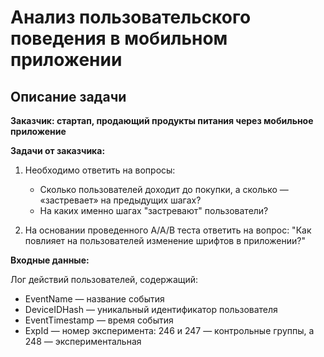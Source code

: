 #  Анализ пользовательского поведения в мобильном приложении

## Описание задачи

**Заказчик: стартап, продающий продукты питания через мобильное приложение**

**Задачи от заказчика:**

1) Необходимо ответить на вопросы:

    - Сколько пользователей доходит до покупки, а сколько — «застревает» на предыдущих шагах? 
    - На каких именно шагах "застревают" пользователи?
    
2) На основании проведенного A/A/B теста ответить на вопрос: "Как повлияет на пользователей изменение шрифтов в приложении?"

**Входные данные:**

Лог действий пользователей, содержащий: 
 - EventName — название события
 - DeviceIDHash — уникальный идентификатор пользователя
 - EventTimestamp — время события
 - ExpId — номер эксперимента: 246 и 247 — контрольные группы, а 248 — экспериментальная